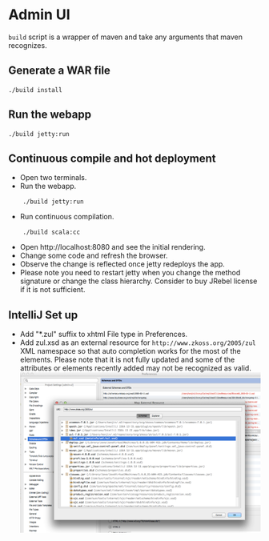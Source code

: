 # Admin UI

`build` script is a wrapper of maven and take any arguments that maven recognizes. 

## Generate a WAR file

    ./build install

## Run the webapp

    ./build jetty:run

## Continuous compile and hot deployment
* Open two terminals.
* Run the webapp.
```
    ./build jetty:run
```

* Run continuous compilation.
```
    ./build scala:cc
```

* Open http://localhost:8080 and see the initial rendering.
* Change some code and refresh the browser.
* Observe the change is reflected once jetty redeploys the app.
* Please note you need to restart jetty when you change the method signature or
  change the class hierarchy. Consider to buy JRebel license if it is not sufficient.

## IntelliJ Set up
* Add "*.zul" suffix to xhtml File type in Preferences.
* Add zul.xsd as an external resource for `http://www.zkoss.org/2005/zul` XML namespace so that
auto completion works for the most of the elements. Please note that it is not fully updated and some of the
attributes or elements recently added may not be recognized as valid.
![Settings in Preference](/images/Map_External_Resource_for_ZUL.png)
